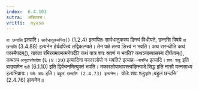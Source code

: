 ```yaml
---
index:  6.4.103
sutra:  अङितश्च।
vritti:  nyasa
---
```


`वा छन्दसि` इत्यादि। `सार्वधातुकमपित्()` (1.2.4) इत्यपितः सार्वधातुकस्य ङित्त्वं विधीयते, छन्दसि विषये `वा छन्दसि` (3.4.88) इत्यनेन हेर्यदपित्त्वं तद्विकल्प्यते। तेन पक्षे तस्य ङित्त्वं न भवति। 
अथ रारन्धीति कथं परस्मैपदम्(), यावता रमिरयमात्मत्मनेपदी? कथं वात्र शपः श्रवणं न भवति? कथञ्चाब्यासस्य दीर्घत्वम्(), कथञ्च `अनुदात्तोपदेश` (६।४।३७) इत्यादिना मकारलोपो न भवति? इत्याह--`रारन्धि` इत्यादि। `शपः श्लुः` इति ब्राउवामेन `श्लौ` (6.1.10) इति द्विर्वचनमित्युक्तं भवति। मकारलोपाभावस्त्वङित्त्वादे सिद्ध इति नासौ यत्नसाध्य इत्यभिप्रायः। `यमेः शपः` इति। `बहुलं छन्दसि (2.4.73) इत्यनेन। `योतेः शपः श्लुः` इति। `बहुलं छन्दसि` (2.4.76) इत्यनेन॥

